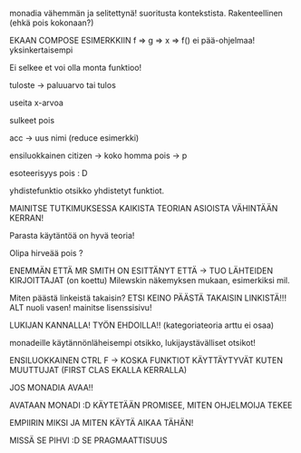 monadia vähemmän ja selitettynä!
suoritusta kontekstista. Rakenteellinen
(ehkä pois kokonaan?)

EKAAN COMPOSE ESIMERKKIIN f => g => x => f()
ei pää-ohjelmaa!  yksinkertaisempi

Ei selkee et voi olla monta funktioo!

tuloste -> paluuarvo tai tulos


useita  x-arvoa

sulkeet pois

acc -> uus nimi (reduce esimerkki)

ensiluokkainen citizen -> koko homma pois -> p

esoteerisyys pois : D

yhdistefunktio otsikko yhdistetyt funktiot.



MAINITSE TUTKIMUKSESSA KAIKISTA TEORIAN ASIOISTA VÄHINTÄÄN KERRAN!

Parasta käytäntöä on hyvä teoria!

Olipa hirveää pois ?




ENEMMÄN ETTÄ MR SMITH ON ESITTÄNYT ETTÄ -> TUO LÄHTEIDEN KIRJOITTAJAT (on koettu) Milewskin näkemyksen mukaan, esimerkiksi mil.



Miten päästä linkeistä takaisin? ETSI KEINO PÄÄSTÄ TAKAISIN LINKISTÄ!!! ALT nuoli vasen! mainitse lisenssisivu!


LUKIJAN KANNALLA! TYÖN EHDOILLA!! (kategoriateoria arttu ei osaa)

monadeille käytännönläheisempi otsikko, lukijaystävälliset otsikot!


ENSILUOKKAINEN CTRL F -> KOSKA FUNKTIOT KÄYTTÄYTYVÄT KUTEN MUUTTUJAT (FIRST CLAS EKALLA KERRALLA)


JOS MONADIA AVAA!!




AVATAAN MONADI :D KÄYTETÄÄN PROMISEE, MITEN OHJELMOIJA TEKEE



EMPIIRIN
MIKSI JA MITEN
KÄYTÄ AIKAA TÄHÄN!

MISSÄ SE PIHVI :D SE PRAGMAATTISUUS